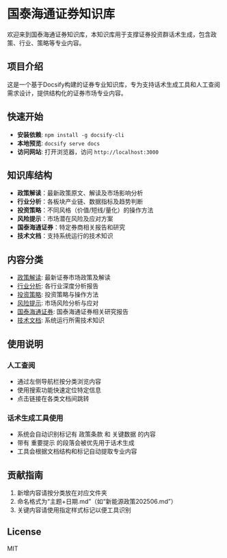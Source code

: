 # 国泰海通证券知识库

欢迎来到国泰海通证券知识库，本知识库用于支撑证券投资群话术生成，包含政策、行业、策略等专业内容。

## 项目介绍

这是一个基于Docsify构建的证券专业知识库，专为支持话术生成工具和人工查阅需求设计，提供结构化的证券市场专业内容。

## 快速开始

- **安装依赖**: `npm install -g docsify-cli`
- **本地预览**: `docsify serve docs`
- **访问网站**: 打开浏览器，访问 `http://localhost:3000`

## 知识库结构

- **政策解读**：最新政策原文、解读及市场影响分析
- **行业分析**：各板块产业链、数据指标及趋势判断
- **投资策略**：不同风格（价值/短线/量化）的操作方法
- **风险提示**：市场潜在风险及应对方案
- **国泰海通证券**：特定券商相关报告和研究
- **技术文档**：支持系统运行的技术知识

## 内容分类

- [政策解读](/policy/): 最新证券市场政策及解读
- [行业分析](/industry/): 各行业深度分析报告
- [投资策略](/strategy/): 投资策略与操作方法
- [风险提示](/risk/): 市场风险分析与应对
- [国泰海通证券](/国泰海通证券/): 国泰海通证券相关研究报告
- [技术文档](/技术/): 系统运行所需技术知识

## 使用说明

### 人工查阅
- 通过左侧导航栏按分类浏览内容
- 使用搜索功能快速定位特定信息
- 点击链接在各类文档间跳转

### 话术生成工具使用
- 系统会自动识别标记有 <span class="policy-term">政策条款</span> 和 <span class="data-number">关键数据</span> 的内容
- 带有 <span class="important-note">重要提示</span> 的段落会被优先用于话术生成
- 工具会根据文档结构和标记自动提取专业内容

## 贡献指南

1. 新增内容请按分类放在对应文件夹
2. 命名格式为“主题+日期.md”（如“新能源政策202506.md”）
3. 关键内容请使用指定样式标记以便工具识别

## License

MIT